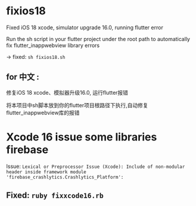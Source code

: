 # fixios18

Fixed iOS 18 xcode, simulator upgrade 16.0, running flutter error

Run the sh script in your flutter project under the root path to automatically fix flutter_inappwebview library errors

-> fixed: `sh fixios18.sh`

## for 中文 : 
修复iOS 18 xcode、模拟器升级16.0, 运行flutter报错

将本项目中sh脚本放到你的flutter项目根路径下执行,自动修复flutter_inappwebview库的报错

# Xcode 16 issue some libraries firebase

Issue: `Lexical or Preprocessor Issue (Xcode): Include of non-modular header inside framework module 'firebase_crashlytics.Crashlytics_Platform': `


## Fixed: `ruby fixxcode16.rb`